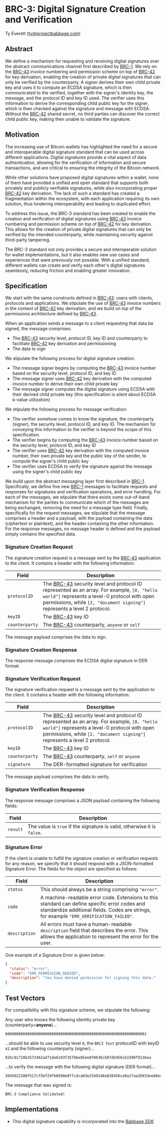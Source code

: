 # BRC-3: Digital Signature Creation and Verification

Ty Everett (ty@projectbabbage.com)

## Abstract

We define a mechanism for requesting and receiving digital signatures over the abstract communications channel first described by [BRC-1](../wallet/0001.md). We rely on the [BRC-43](../key-derivation/0043.md) invoice numbering and permission scheme on top of [BRC-42](../key-derivation/0042.md) for key derivation, enabling the creation of private digital signatures that can only be verified by the counterparty. A signer derives their own child private key and uses it to compute an ECDSA signature, which is then communicated to the verified, together with the signer's identity key, the message, and the protocol ID and key ID used. The verifier uses this information to derive the corresponding child public key for the signer, which is then checked against the signature and message with ECDSA. Without the [BRC-42](../key-derivation/0042.md) shared secret, no third parties can discover the correct child public key, making then unable to validate the signature.

## Motivation

The increasing use of Bitcoin wallets has highlighted the need for a secure and interoperable digital signature standard that can be used across different applications. Digital signatures provide a vital aspect of data authentication, allowing for the verification of information and secure transactions, and are critical to ensuring the integrity of the Bitcoin network.

While other solutions have proposed digital signatures within a wallet, none of them have provided a unified and open standard that supports both privately and publicly verifiable signatures, while also incorporating proper [BRC-42](../key-derivation/0042.md) key derivation. The lack of such a standard has created a fragmentation within the ecosystem, with each application requiring its own solution, thus hindering interoperability and leading to duplicated effort.

To address this issue, the BRC-3 standard has been created to enable the creation and verification of digital signatures using [BRC-43](../key-derivation/0043.md) invoice numbering and permission scheme on top of [BRC-42](../key-derivation/0042.md) for key derivation. This allows for the creation of private digital signatures that can only be verified by the intended counterparty, while maintaining security against third-party tampering.

The BRC-3 standard not only provides a secure and interoperable solution for wallet implementations, but it also enables new use cases and experiences that were previously not possible. With a unified standard, different wallets can create and verify each other's digital signatures seamlessly, reducing friction and enabling greater innovation.

## Specification

We start with the same constructs defined in [BRC-43](../key-derivation/0043.md): users with clients, protocols and applications. We stipulate the use of [BRC-43](../key-derivation/0043.md) invoice numbers in the context of [BRC-42](../key-derivation/0042.md) key derivation, and we build on top of the permissions architecture defined by [BRC-43](../key-derivation/0043.md).

When an application sends a message to a client requesting that data be signed, the message comprises:
- The [BRC-43](../key-derivation/0043.md) security level, protocol ID, key ID and counterparty to facilitate [BRC-42](../key-derivation/0042.md) key derivation and permissioning
- The data to sign

We stipulate the following process for digital signature creation:
- The message signer begins by computing the [BRC-43](../key-derivation/0043.md) invoice number based on the security level, protocol ID, and key ID
- The message signer uses [BRC-42](../key-derivation/0042.md) key derivation with the computed invoice number to derive their own child private key
- The message signer computes the digital signature using ECDSA with their derived child private key (this specification is silent about ECDSA k-value utilization)

We stipulate the following process for message verification:
- The verifier somehow comes to know the signature, the counterparty (signer), the security level, protocol ID, and key ID. The mechanism for conveying this information to the verifier is beyond the scope of this specification.
- The verifier begins by computing the [BRC-43](../key-derivation/0043.md) invoice number based on the security level, protocol ID, and key ID
- The verifier uses [BRC-42](../key-derivation/0042.md) key derivation with the computed invoice number, their own private key and the public key of the sender, to compute the signer's child public key
- The verifier uses ECDSA to verify the signature against the message using the signer's child public key

We build upon the abstract messaging layer first described in [BRC-1](../wallet/0001.md). Specifically, we define five new [BRC-1](../wallet/0001.md) messages to facilitate requests and responses for signatures and verification operations, and error handling. For each of the messages, we stipulate that there exists some out-of-band mechanism for the parties to communicate which of the messages are being exchanged, removing the need for a message type field. Finally, specifically for the request messages, we stipulate that the message comprises a header and a payload, with the payload containing the data (ciphertext or plaintext), and the header containing the other information. For the response messages, no message header is defined and the payload simply contains the specified data.

### Signature Creation Request

The signature creation request is a message sent by the [BRC-43](../key-derivation/0043.md) application to the client. It contains a header with the following information:

Field          | Description
---------------|-------------------------
`protocolID`   | The [BRC-43](../key-derivation/0043.md) security level and protocol ID represented as an array. For example, `[0, "hello world"]` represents a level-0 protocol with open permissions, while `[2, "document signing"]` represents a level 2 protocol.
`keyID`        | The [BRC-43](../key-derivation/0043.md) key ID
`counterparty` | The [BRC-43](../key-derivation/0043.md) counterparty, `anyone` or `self`

The message payload comprises the data to sign.

### Signature Creation Response

The response message comprises the ECDSA digital signature in DER format.

### Signature Verification Request

The signature verification request is a message sent by the application to the client. It contains a header with the following information:

Field          | Description
---------------|-------------------------
`protocolID`   | The [BRC-43](../key-derivation/0043.md) security level and protocol ID represented as an array. For example, `[0, "hello world"]` represents a level-0 protocol with open permissions, while `[2, "document signing"]` represents a level 2 protocol.
`keyID`        | The [BRC-43](../key-derivation/0043.md) key ID
`counterparty` | The [BRC-43](../key-derivation/0043.md) counterparty, `self` or `anyone`
`signature`    | The DER-formatted signature for verification

The message payload comprises the data to verify.

### Signature Verification Response

The response message comprises a JSON payload containing the following fields:

Field    | Description
---------|------------------------
`result` | The value is `true` if the signature is valid, otherwise it is `false`.

### Signature Error

If the client is unable to fulfill the signature creation or verification requests for any reason, we specify that it should respond with a JSON-formatted Signature Error. The fields for the object are specified as follows:

Field         | Description
--------------|--------------------------
`status`      | This should always be a string comprising `"error"`.
`code`        | A machine-readable error code. Extensions to this standard can define specific error codes and standardize additional fields. Codes are strings, for example `"ERR_VERIFICATION_FAILED"`.
`description` | All errors must have a human-readable `description` field that describes the error. This allows the application to represent the error for the user.

One example of a Signature Error is given below:

```json
{
  "status": "error",
  "code": "ERR_PERMISSION_DENIED",
  "description": "You have denied permission for signing this data."
}
```

## Test Vectors

For compatibility with this signature scheme, we stipulate the following:

Any user who knows the following identity private key (counterparty=**anyone**)...

```
0000000000000000000000000000000000000000000000000000000000000001
```

...should be able to use security level `0`, the `BRC3 Test` protocolID with keyID `42` and the following counterparty (signer)...

```
02bc91718b3572462a471de6193f357b6e85ee0f8636cb87db456cb1590f913bea
```

...to verify the message with the following digital signature (DER format)...

```
3045022100f517cf5bf29fb6590e8f7cdca03e2549246e838456ce0a1faa26933ee68ea0e20220099365c0a400643a42924e592209ae711f4b233bffa5913a81576a33006d785c
```

The message that was signed is:

```
BRC-3 Compliance Validated!
```

## Implementations

- This digital signature capability is incorporated into the [Babbage SDK](https://github.com/p2ppsr/babbage-sdk)

